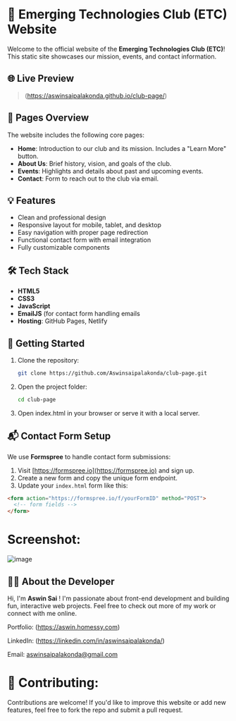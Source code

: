 # 🚀 Emerging Technologies Club (ETC) Website

Welcome to the official website of the **Emerging Technologies Club (ETC)**!  
This static site showcases our mission, events, and contact information.

## 🌐 Live Preview

> (https://aswinsaipalakonda.github.io/club-page/)

## 📂 Pages Overview

The website includes the following core pages:

- **Home**: Introduction to our club and its mission. Includes a "Learn More" button.
- **About Us**: Brief history, vision, and goals of the club.
- **Events**: Highlights and details about past and upcoming events.
- **Contact**: Form to reach out to the club via email.

## 💡 Features

- Clean and professional design
- Responsive layout for mobile, tablet, and desktop
- Easy navigation with proper page redirection
- Functional contact form with email integration
- Fully customizable components

## 🛠️ Tech Stack

- **HTML5**
- **CSS3**
- **JavaScript**
- **EmailJS** (for contact form handling emails
- **Hosting**: GitHub Pages, Netlify
  
## 🚀 Getting Started

1. Clone the repository:
   ```bash
   git clone https://github.com/Aswinsaipalakonda/club-page.git
   ```
2. Open the project folder:
   ```bash
   cd club-page
   ```

3. Open index.html in your browser or serve it with a local server.

## 📬 Contact Form Setup

We use **Formspree** to handle contact form submissions:

1. Visit [https://formspree.io](https://formspree.io) and sign up.
2. Create a new form and copy the unique form endpoint.
3. Update your `index.html` form like this:

```html
<form action="https://formspree.io/f/yourFormID" method="POST">
  <!-- form fields -->
</form>
```
# Screenshot:
![image](https://github.com/user-attachments/assets/500ca21b-9ce5-4e67-9f2f-7948d62a5944)

## 🙋‍♂️ About the Developer
Hi, I'm **Aswin Sai** ! I'm passionate about front-end development and building fun, interactive web projects.
Feel free to check out more of my work or connect with me online.

Portfolio: (https://aswin.homessy.com)

LinkedIn: (https://linkedin.com/in/aswinsaipalakonda/)

Email: aswinsaipalakonda@gmail.com

# 🤝 Contributing: 
Contributions are welcome! If you'd like to improve this website or add new features, feel free to fork the repo and submit a pull request.

